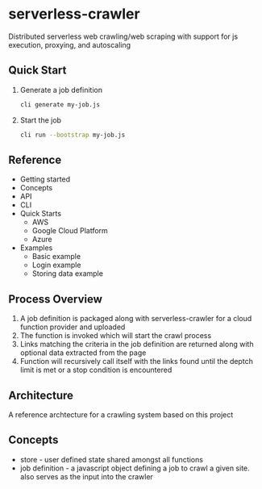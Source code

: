 # serverless-crawler

Distributed serverless web crawling/web scraping with support for js execution, proxying, and autoscaling

## Quick Start

1. Generate a job definition
    ```sh
    cli generate my-job.js
    ```
1. Start the job
    ```sh
    cli run --bootstrap my-job.js
    ```

## Reference

* Getting started
* Concepts
* API
* CLI
* Quick Starts
    * AWS
    * Google Cloud Platform
    * Azure
* Examples
    * Basic example
    * Login example
    * Storing data example

## Process Overview

1. A job definition is packaged along with serverless-crawler for a cloud function provider and uploaded
1. The function is invoked which will start the crawl process
1. Links matching the criteria in the job definition are returned along with optional data extracted from the page
1. Function will recursively call itself with the links found until the deptch limit is met or a stop condition is encountered

## Architecture

A reference archtecture for a crawling system based on this project

## Concepts

* store - user defined state shared amongst all functions
* job definition - a javascript object defining a job to crawl a given site. also serves as the input into the crawler